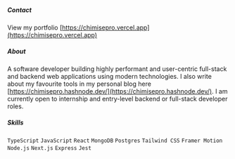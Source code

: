 ##### Contact
View my portfolio [https://chimisepro.vercel.app](https://chimisepro.vercel.app)

##### About
A software developer building highly performant and user-centric full-stack and backend web applications using modern technologies. I also write about my favourite tools in my personal blog here [https://chimisepro.hashnode.dev/](https://chimisepro.hashnode.dev/).
I am currently open to internship and entry-level backend or full-stack developer roles.

##### Skills
```TypeScript``` ```JavaScript``` ```React``` ```MongoDB``` ```Postgres``` ```Tailwind CSS``` ```Framer Motion``` ```Node.js``` ```Next.js``` ```Express``` ```Jest```
